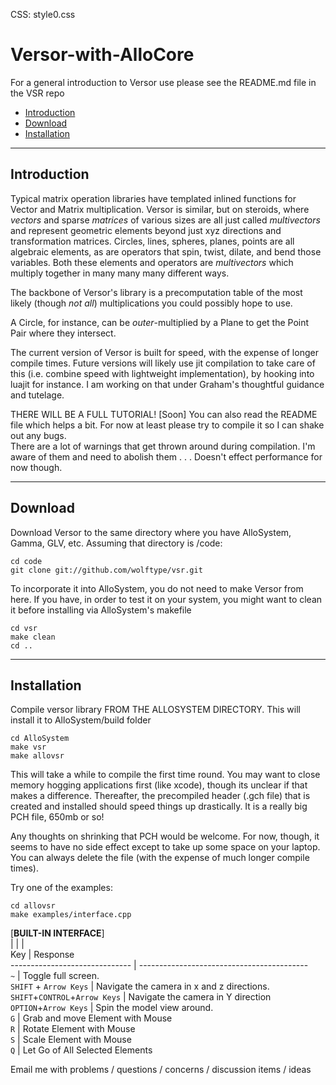 CSS: style0.css

Versor-with-AlloCore
===

For a general introduction to Versor use please see the README.md file in the VSR repo

* [Introduction](#introduction)
* [Download](#download)
* [Installation](#installation)

---

Introduction
---

Typical matrix operation libraries have templated inlined functions for Vector and Matrix multiplication.  Versor
is similar, but on steroids, where _vectors_ and sparse _matrices_ of various sizes are all just called _multivectors_ and represent geometric
elements beyond just xyz directions and transformation matrices. Circles, lines, spheres, planes, points are all algebraic elements, as are 
operators that spin, twist, dilate, and bend those variables.  Both these elements and operators are _multivectors_ which multiply together in many many many different ways.  

The backbone of Versor's library is a precomputation table of the most likely (though _not all_) multiplications you could possibly hope to use.  

A Circle, for instance, can be _outer_-multiplied by a Plane to get the Point Pair where they intersect.  

The current version of Versor is built for speed, with the expense of longer compile times.  Future versions
will likely use jit compilation to take care of this (i.e. combine speed with lightweight implementation), by hooking into 
luajit for instance.  I am working on that under Graham's thoughtful guidance and tutelage.  

THERE WILL BE A FULL TUTORIAL! [Soon]  You can also read the README file which helps a bit.  For now at least please try to compile it so I can shake out any bugs.  
There are a lot of warnings that get thrown around during compilation.  I'm aware of them and need to abolish them . . . Doesn't effect performance for now though.

---

Download
---

Download Versor to the same directory where you have AlloSystem, Gamma, GLV, etc.  Assuming that directory is /code:

	cd code
	git clone git://github.com/wolftype/vsr.git

To incorporate it into AlloSystem, you do not need to make Versor from here.  If you have, in order to test it on your system, you might want to clean it before
installing via AlloSystem's makefile

	cd vsr
	make clean
	cd ..

---

Installation
---

Compile versor library FROM THE ALLOSYSTEM DIRECTORY.  This will install it to AlloSystem/build folder

	cd AlloSystem
	make vsr
	make allovsr

This will take a while to compile the first time round.  You may want to close memory hogging applications first (like xcode), though its unclear if that makes a difference.
Thereafter, the precompiled header (.gch file) that is created and installed should speed things up drastically.  It is a really big PCH file, 650mb or so!  
  
Any thoughts on shrinking that PCH would be welcome.  For now, though, it seems to have no side effect except to take up some space on your laptop.
You can always delete the file (with the expense of much longer compile times).

Try one of the examples:

	cd allovsr
	make examples/interface.cpp

[**BUILT-IN INTERFACE**]  
|                              | 	                                          |  
Key                            | Response  
------------------------------ | ------------------------------------------  
`~`                            | Toggle full screen.  
`SHIFT` + `Arrow Keys`         | Navigate the camera  in x and z directions.  
`SHIFT`+`CONTROL`+`Arrow Keys` | Navigate the camera in Y direction  
`OPTION`+`Arrow Keys`          | Spin the model view around.  
`G`                            | Grab and move Element with Mouse  
`R`                            | Rotate Element with Mouse  
`S`                            | Scale Element with Mouse  
`Q`                            | Let Go of All Selected Elements  


Email me with problems / questions / concerns / discussion items / ideas 


 
